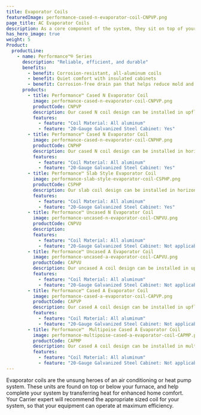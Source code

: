 ```yaml
---
title: Evaporator Coils
featuredImage: performance-cased-n-evaporator-coil-CNPVP.png
page_title: AC Evaporator Coils
description: As a core component of the system, they sit on top of your furnace to ensure your comfort by promoting enhanced indoor air quality.
has_hero_image: true
weight: 5
Product:
  productLine:
    - name: Performance™® Series
      description: "Reliable, efficient, and durable"
      benefits:
        - benefit: Corrosion-resistant, all-aluminum coils
        - benefit: Quiet comfort with insulated cabinets
        - benefit: Corrosion-free drain pan that helps reduce mold and bacteria buildup
      products:
        - title: Performance™ Cased N Evaporator Coil
          image: performance-cased-n-evaporator-coil-CNPVP.png
          productCode: CNPVP
          description: Our cased N coil design can be installed in upflow and downflow applications.
          features:
            - feature: "Coil Material: All aluminum"
            - feature: "20-Gauge Galvanized Steel Cabinet: Yes"
        - title: Performance™ Cased N Evaporator Coil
          image: performance-cased-n-evaporator-coil-CNPHP.png
          productCode: CNPHP
          description: Our cased N coil design can be installed in horizontal applications.
          features:
            - feature: "Coil Material: All aluminum"
            - feature: "20-Gauge Galvanized Steel Cabinet: Yes"
        - title: Performance™ Slab Style Evaporator Coil
          image: performance-slab-style-evaporator-coil-CSPHP.png
          productCode: CSPHP
          description: Our slab coil design can be installed in horizontal applications.
          features:
            - feature: "Coil Material: All aluminum"
            - feature: "20-Gauge Galvanized Steel Cabinet: Yes"
        - title: Performance™ Uncased N Evaporator Coil
          image: performance-uncased-n-evaporator-coil-CNPVU.png
          productCode: CNPVU
          description:
          features:
            - feature: "Coil Material: All aluminum"
            - feature: "20-Gauge Galvanized Steel Cabinet: Not applicable"
        - title: Performance™ Uncased A Evaporator Coil
          image: performance-uncased-a-evaporator-coil-CAPVU.png
          productCode: CAPVU
          description: Our uncased A coil design can be installed in upflow and downflow applications.
          features:
            - feature: "Coil Material: All aluminum"
            - feature: "20-Gauge Galvanized Steel Cabinet: Not applicable"
        - title: Performance™ Cased A Evaporator Coil
          image: performance-cased-a-evaporator-coil-CAPVP.png
          productCode: CAPVP
          description: Our cased A coil design can be installed in upflow and downflow applications.
          features:
            - feature: "Coil Material: All aluminum"
            - feature: "20-Gauge Galvanized Steel Cabinet: Not applicable"
        - title: Performance™  Multipoise Cased A Evaporator Coil
          image: performance-multipoise-cased-a-evaporator-coil-CAPMP.png
          productCode: CAPMP
          description: Our cased A coil design can be installed in multipoise applications.
          features:
            - feature: "Coil Material: All aluminum"
            - feature: "20-Gauge Galvanized Steel Cabinet: Not applicable"
---
```


Evaporator coils are the unsung heroes of an air conditioning or heat pump system. These units are found on top or below your furnace, and help complete your system by transferring heat for enhanced home comfort. Your Carrier expert will recommend the appropriate sized coil for your system, so that your equipment can operate at maximum efficiency.
